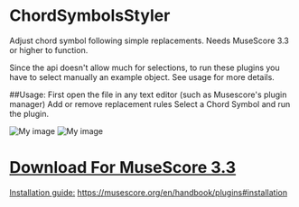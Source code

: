 # ChordSymbolsStyler
Adjust chord symbol following simple replacements. Needs MuseScore 3.3 or higher to function.

Since the api doesn't allow much for selections, to run these plugins you have to select manually an example object. See usage for more details.

##Usage:
First open the file in any text editor (such as Musescore's plugin manager)
Add or remove replacement rules
Select a Chord Symbol and run the plugin.

![My image](Marr11317.github.com/ChordSymbolsStyler/ChordSymbolsStart.PNG)
![My image](Marr11317.github.com/ChordSymbolsStyler/ChordSymbolsEnd.PNG)

# [Download For MuseScore 3.3](https://github.com/Marr11317/ChordSymbolsStyler/archive/master.zip)

[Installation guide:](https://musescore.org/en/handbook/plugins#installation) https://musescore.org/en/handbook/plugins#installation
